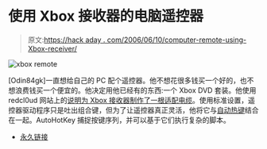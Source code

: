 # 使用 Xbox 接收器的电脑遥控器

> 原文:[https://hack aday . com/2006/06/10/computer-remote-using-Xbox-receiver/](https://hackaday.com/2006/06/10/computer-remote-using-xbox-receiver/)

![xbox remote](../Images/a6127a3346c717f2c34e3f5cba06e228.png)

[Odin84gk]一直想给自己的 PC 配个遥控器。他不想花很多钱买一个好的，也不想浪费钱买一个便宜的。他决定用他已经有的东西:一个 Xbox DVD 套装。他使用 redcl0ud 网站上的[说明为 Xbox 接收器制作了一根适配电缆](http://www.redcl0ud.com/ir_wiring.html)。使用标准设置，遥控器驱动程序只是吐出组合键，但为了让遥控器真正灵活，他将它与[自动热键](http://www.autohotkey.com/)结合在一起。AutoHotKey 捕捉按键序列，并可以基于它们执行复杂的脚本。

*   [永久链接](http://dlangenberg.googlepages.com/diycomputerremote)
